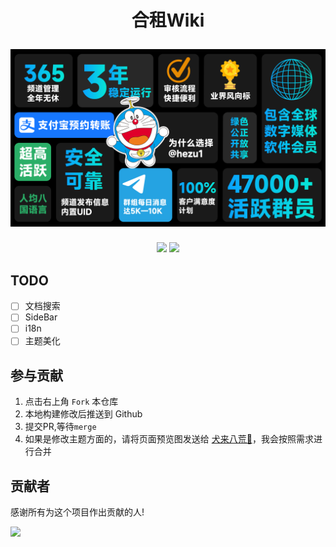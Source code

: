 
<h1 align="center">
  <p align="center">合租Wiki</p>
  <a href="https://hezu.wiki" target="_blank"><img src="static/img/hezu1.PNG" alt="Docusaurus"></a>
</h1>

<p align="center">
    <a href="https://t.me/hezu1"><img src="https://img.shields.io/badge/dynamic/json?url=https%3A%2F%2Fapi.swo.moe%2Fstats%2Ftelegram%2Fhezu1&query=count&color=2CA5E0&label=Group&labelColor=282c34&logo=telegram&suffix=+members&cacheSeconds=3600"></img></a>
    <a href="https://t.me/hezu2"><img src="https://img.shields.io/badge/dynamic/json?url=https%3A%2F%2Fapi.swo.moe%2Fstats%2Ftelegram%2Fhezu2&query=count&color=2CA5E0&label=Channel&labelColor=282c34&logo=telegram&suffix=+members&cacheSeconds=3600"></img></a>
</p>

## TODO
- [ ] 文档搜索
- [ ] SideBar
- [ ] i18n
- [ ] 主题美化

## 参与贡献
1. 点击右上角 `Fork` 本仓库
2. 本地构建修改后推送到 Github
3. 提交PR,等待`merge`
4. 如果是修改主题方面的，请将页面预览图发送给 [犬来八荒🌸](https://t.me/ShadowsSide)，我会按照需求进行合并

## 贡献者

感谢所有为这个项目作出贡献的人!  

 <a href="https://github.com/facebook/docusaurus/graphs/contributors"><img src="https://opencollective.com/hezuwiki/contributors.svg?width=890&button=false" /></a>
